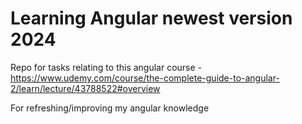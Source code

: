 # Learning Angular newest version 2024
Repo for tasks relating to this angular course - https://www.udemy.com/course/the-complete-guide-to-angular-2/learn/lecture/43788522#overview

For refreshing/improving my angular knowledge
